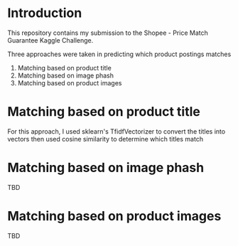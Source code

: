 # Introduction
This repository contains my submission to the Shopee - Price Match Guarantee Kaggle Challenge.

Three approaches were taken in predicting which product postings matches
1. Matching based on product title
2. Matching based on image phash
3. Matching based on product images


# Matching based on product title

For this approach, I used sklearn's TfidfVectorizer to convert the titles into vectors then used cosine similarity to determine which titles match

# Matching based on image phash

TBD

# Matching based on product images

TBD
